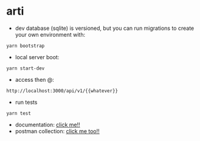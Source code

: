 # arti

- dev database (sqlite) is versioned, but you can run migrations to create your own environment with:
```
yarn bootstrap
```

- local server boot:
```
yarn start-dev
```

- access then @:
```
http://localhost:3000/api/v1/{{whatever}}
```
 
- run tests
```
yarn test
```
 
- documentation:
[click me!! ](https://documenter.getpostman.com/view/3112847/SWLZfAdx)
- postman collection: [click me too!!](https://www.getpostman.com/collections/c388d5da2b5c69873c12)